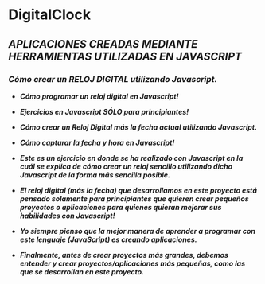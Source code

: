 # DigitalClock

## **_APLICACIONES CREADAS MEDIANTE HERRAMIENTAS UTILIZADAS EN JAVASCRIPT_**

### **_Cómo crear un RELOJ DIGITAL utilizando Javascript._**

- **_Cómo programar un reloj digital en Javascript!_**
  
- **_Ejercicios en Javascript SÓLO para principiantes!_**
  
- **_Cómo crear un Reloj Digital más la fecha actual utilizando Javascript._**
  
- **_Cómo capturar la fecha y hora en Javascript!_**
  
- **_Este es un ejercicio en donde se ha realizado con Javascript en la cuál se explica de cómo crear un reloj sencillo utilizando dicho Javascript de la forma más sencilla posible._**
  
- **_El reloj digital (más la fecha) que desarrollamos en este proyecto está pensado solamente para principiantes que quieren crear pequeños proyectos o aplicaciones para quienes quieran mejorar sus habilidades con Javascript!_**
  
- **_Yo siempre pienso que la mejor manera de aprender a programar con este lenguaje (JavaScript) es creando aplicaciones._**
- **_Finalmente, antes de crear proyectos más grandes, debemos entender y crear proyectos/aplicaciones más pequeñas, como las que se desarrollan en este proyecto._**
